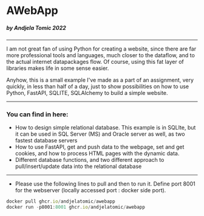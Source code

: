 
# AWebApp
##### by Andjela Tomic 2022
***

I am not great fan of using Python for creating a website, since there are far more professional tools and languages, much closer to the dataflow, and to the actual internet datapackages flow. Of course, using this fat layer of libraries makes life in some sense easier. 

Anyhow, this is a small example I've made as a part of an assignment, very quickly, in less than half of a day, just to show possibilities on how to use Python, FastAPI, SQLITE, SQLAlchemy to build a simple website.

---


### You can find in here:
 - How to design simple relational database. This example is in SQLIte, but it can be used in SQL Server (MS) and Oracle server as well, as two fastest database servers
 - How to use FastAPI, get and push data to the webpage, set and get cookies, and how to process HTML pages with the dynamic data.
 - Different database functions, and two different approach to pull/insert/update data into the relational database
 
---

- Please use the following lines to pull and then to run it. Define port 8001 for the webserver (locally accessed port : docker side port).

```jsx 
docker pull ghcr.io/andjelatomic/awebapp
docker run -p8001:8001 ghcr.io/andjelatomic/awebapp
```





